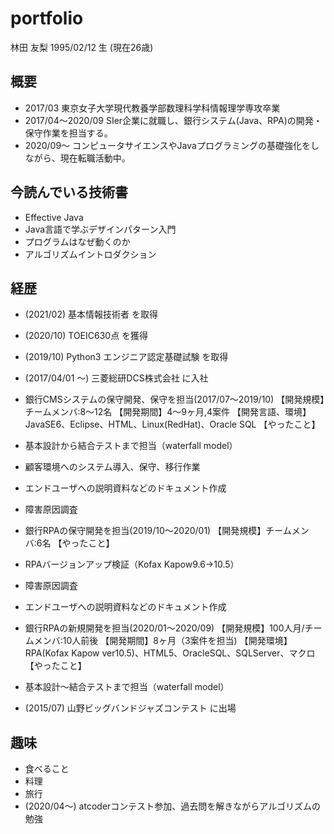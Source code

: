 # **portfolio**
林田 友梨
1995/02/12 生 (現在26歳)

## 概要
- 2017/03 東京女子大学現代教養学部数理科学科情報理学専攻卒業
- 2017/04〜2020/09 SIer企業に就職し、銀行システム(Java、RPA)の開発・保守作業を担当する。
- 2020/09〜 コンピュータサイエンスやJavaプログラミングの基礎強化をしながら、現在転職活動中。

## 今読んでいる技術書
- Effective Java
- Java言語で学ぶデザインパターン入門
- プログラムはなぜ動くのか
- アルゴリズムイントロダクション

## 経歴
- (2021/02) 基本情報技術者 を取得
- (2020/10) TOEIC630点 を獲得
- (2019/10) Python3 エンジニア認定基礎試験 を取得
- (2017/04/01 〜) 三菱総研DCS株式会社 に入社
 - 銀行CMSシステムの保守開発、保守を担当(2017/07〜2019/10)
 【開発規模】チームメンバ:8〜12名
 【開発期間】4〜9ヶ月,4案件
 【開発言語、環境】JavaSE6、Eclipse、HTML、Linux(RedHat)、Oracle SQL
 【やったこと】
  - 基本設計から結合テストまで担当（waterfall model）
  - 顧客環境へのシステム導入、保守、移行作業
  - エンドユーザへの説明資料などのドキュメント作成
  - 障害原因調査

 - 銀行RPAの保守開発を担当(2019/10〜2020/01)
 【開発規模】チームメンバ:6名
 【やったこと】
  - RPAバージョンアップ検証（Kofax Kapow9.6→10.5）
  - 障害原因調査
  - エンドユーザへの説明資料などのドキュメント作成
          
 - 銀行RPAの新規開発を担当(2020/01〜2020/09)
 【開発規模】100人月/チームメンバ:10人前後
 【開発期間】8ヶ月（3案件を担当)
 【開発環境】RPA(Kofax Kapow ver10.5)、HTML5、OracleSQL、SQLServer、マクロ
 【やったこと】
  - 基本設計〜結合テストまで担当（waterfall model）
- (2015/07) 山野ビッグバンドジャズコンテスト に出場

## 趣味
- 食べること
- 料理
- 旅行
- (2020/04〜) atcoderコンテスト参加、過去問を解きながらアルゴリズムの勉強
